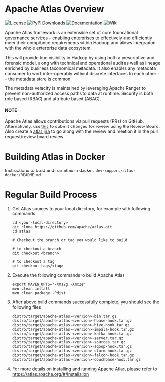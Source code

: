<!--
Licensed to the Apache Software Foundation (ASF) under one
or more contributor license agreements.  See the NOTICE file
distributed with this work for additional information
regarding copyright ownership.  The ASF licenses this file
to you under the Apache License, Version 2.0 (the
"License"); you may not use this file except in compliance
with the License.  You may obtain a copy of the License at
  http://www.apache.org/licenses/LICENSE-2.0
Unless required by applicable law or agreed to in writing,
software distributed under the License is distributed on an
"AS IS" BASIS, WITHOUT WARRANTIES OR CONDITIONS OF ANY
KIND, either express or implied.  See the License for the
specific language governing permissions and limitations
under the License.
-->

Apache Atlas Overview
=====================
[![License](https://img.shields.io/:license-Apache%202-green.svg)](https://www.apache.org/licenses/LICENSE-2.0.txt)
[![PyPI Downloads](https://static.pepy.tech/personalized-badge/apache-atlas?period=month&units=international_system&left_color=black&right_color=orange&left_text=PyPI%20downloads)](https://pypi.org/project/apache-atlas/)
[![Documentation](https://img.shields.io/badge/docs-apache.org-blue.svg)](https://atlas.apache.org)
[![Wiki](https://img.shields.io/badge/atlas-wiki-orange)](https://cwiki.apache.org/confluence/display/ATLAS/)

Apache Atlas framework is an extensible set of core
foundational governance services – enabling enterprises to effectively and
efficiently meet their compliance requirements within Hadoop and allows
integration with the whole enterprise data ecosystem.

This will provide true visibility in Hadoop by using both a prescriptive
and forensic model, along with technical and operational audit as well as
lineage enriched by business taxonomical metadata.  It also enables any
metadata consumer to work inter-operably without discrete interfaces to
each other -- the metadata store is common.

The metadata veracity is maintained by leveraging Apache Ranger to prevent
non-authorized access paths to data at runtime.
Security is both role based (RBAC) and attribute based (ABAC).



#### NOTE
Apache Atlas allows contributions via pull requests (PRs) on GitHub. Alternatively, use [this](https://reviews.apache.org) to submit changes for review using the Review Board.
Also create a [atlas jira](https://issues.apache.org/jira/browse/ATLAS) to go along with the review and mention it in the pull request/review board review.


Building Atlas in Docker
=============

Instructions to build and run atlas in docker: `dev-support/atlas-docker/README.md`

Regular Build Process
=============

1. Get Atlas sources to your local directory, for example with following commands
   ```
   cd <your-local-directory>
   git clone https://github.com/apache/atlas.git
   cd atlas
   
   # Checkout the branch or tag you would like to build

   # to checkout a branch
   git checkout <branch>

   # to checkout a tag
   git checkout tags/<tag>
   ```

2. Execute the following commands to build Apache Atlas
   ```
   export MAVEN_OPTS="-Xms2g -Xmx2g"
   mvn clean install
   mvn clean package -Pdist
   ```

4. After above build commands successfully complete, you should see the following files
   ```
   distro/target/apache-atlas-<version>-bin.tar.gz
   distro/target/apache-atlas-<version>-hbase-hook.tar.gz
   distro/target/apache-atlas-<version>-hive-hook.tar.gz
   distro/target/apache-atlas-<version>-impala-hook.tar.gz
   distro/target/apache-atlas-<version>-kafka-hook.tar.gz
   distro/target/apache-atlas-<version>-server.tar.gz
   distro/target/apache-atlas-<version>-sources.tar.gz
   distro/target/apache-atlas-<version>-sqoop-hook.tar.gz
   distro/target/apache-atlas-<version>-storm-hook.tar.gz
   distro/target/apache-atlas-<version>-falcon-hook.tar.gz
   distro/target/apache-atlas-<version>-couchbase-hook.tar.gz
   ```

5. For more details on installing and running Apache Atlas, please refer to https://atlas.apache.org/#/Installation
